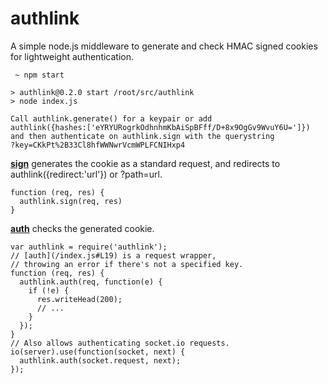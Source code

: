 authlink
========

A simple node.js middleware to generate and check HMAC signed cookies for lightweight authentication.

     ~ npm start

    > authlink@0.2.0 start /root/src/authlink
    > node index.js

    Call authlink.generate() for a keypair or add
    authlink({hashes:['eYRYURogrkOdhnhmKbAiSpBFff/D+8x9OgGv9WvuY6U=']})
    and then authenticate on authlink.sign with the querystring
    ?key=CKkPt%2B33Cl8hfWWNwrVcmWPLFCNIHxp4

**[sign](/index.js#L34)** generates the cookie as a standard request, and redirects to authlink({redirect:'url'}) or ?path=url.

    function (req, res) {
      authlink.sign(req, res)
    }

**[auth](/index.js#L21)** checks the generated cookie.

    var authlink = require('authlink');
    // [auth](/index.js#L19) is a request wrapper,
    // throwing an error if there's not a specified key.
    function (req, res) {
      authlink.auth(req, function(e) {
        if (!e) {
          res.writeHead(200);
          // ...
        }
      });
    }
    // Also allows authenticating socket.io requests.
    io(server).use(function(socket, next) {
      authlink.auth(socket.request, next);
    });
